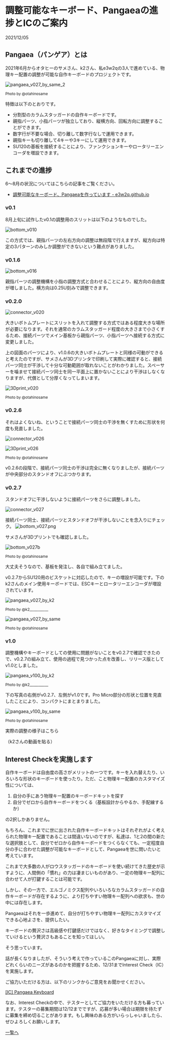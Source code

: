 # 調整可能なキーボード、Pangaeaの進捗とICのご案内

2021/12/05

## Pangaea（パンゲア）とは

2021年6月からオタヒーのサメさん、k2さん、私e3w2qの3人で進めている、物理キー配置の調整が可能な自作キーボードのプロジェクトです。

![pangaea_v027_by_same_2](pangaea_v027_by_same_2.jpg)

<small>Photo by @otahinosame</small>

特徴は以下のとおりです。

- 分割型のカラムスタッガードの自作キーボードです。
- 親指パーツ、小指パーツが独立しており、縦横方向、回転方向に調整することができます。
- 数字行が不要な場合、切り離して数字行なしで運用できます。
- 親指キーも切り離して4キーや3キーにして運用できます。
- SU120の基板を接続することにより、ファンクションキーやロータリーエンコーダを増設できます。

## これまでの進捗

6～8月の状況についてはこちらの記事をご覧ください。

- [調整可能なキーボード、Pangaeaを作っています - e3w2q.github.io](https://e3w2q.github.io/16/)

### v0.1

8月上旬に試作したv0.1の調整用のスリットは以下のようなものでした。

![bottom_v010](bottom_v010.png)

この方式では、親指パーツの左右方向の調整は無段階で行えますが、縦方向は特定の3パターンのみしか調整ができないという難点がありました。

### v0.1.6

![bottom_v016](bottom_v016.png)

親指パーツの調整機構を小指の調整方式と合わせることにより、縦方向の自由度が増しました。横方向は0.25U刻みで調整できます。

### v0.2.0

![connector_v020](connector_v020.png)

大きいボトムプレートにスリットを入れて調整する方式ではある程度大きな場所が必要になります。それを通常のカラムスタッガード程度の大きさまで小さくするため、接続パーツでメイン基板から親指パーツ、小指パーツへ接続する方式に変更しました。

上の図面のパーツにより、v1.0.6の大きいボトムプレートと同様の可動ができると考えたのですが、サメさんが3Dプリンタで印刷して実際に確認すると、接続パーツ同士が干渉して十分な可動範囲が取れないことがわかりました。スペーサーを噛ませて接続パーツ同士を同一平面上に置かないことにより干渉はしなくなりますが、代償として分厚くなってしまいます。

![3Dprint_v020](3Dprint_v020.jpg)

<small>Photo by @otahinosame</small>

### v0.2.6

それはよくないね、ということで接続パーツ同士の干渉を無くすために形状を何度も見直しました。

![connector_v026](connector_v026.png)

![3Dprint_v026](3Dprint_v026.jpg)

<small>Photo by @otahinosame</small>

v0.2.6の段階で、接続パーツ同士の干渉は完全に無くなりましたが、接続パーツが中央部分のスタンドオフにぶつかります。

### v0.2.7

スタンドオフに干渉しないように接続パーツをさらに調整しました。

![connector_v027](connector_v027.png)

接続パーツ同士、接続パーツとスタンドオフが干渉しないことを念入りにチェック。 ![bottom_v027.png](bottom_v027.png) 

サメさんが3Dプリントでも確認しました。

![bottom_v027b](bottom_v027b.png)

<small>Photo by @otahinosame</small>

大丈夫そうなので、基板を発注し、各自で組み立てました。

v0.2.7からSU120用のビスケットに対応したので、キーの増設が可能です。下のk2さんのメイン使用キーボードでは、ESCキーとロータリーエンコーダが増設されています。

![pangaea_v027_by_k2](pangaea_v027_by_k2.jpg)

<small>Photo by @k2\_\_\_\_\_\_\_\_\_\_\_</small>

![pangaea_v027_by_same](pangaea_v027_by_same.jpg)

<small>Photo by @otahinosame</small>

### v1.0

調整機構やキーボードとしての使用に問題がないことをv0.2.7で確認できたので、v0.2.7の組み立て、使用の過程で見つかった点を改善し、リリース版としてv1.0としました。

![pangaea_v100_by_k2](pangaea_v100_by_k2.jpg)

<small>Photo by @k2\_\_\_\_\_\_\_\_\_\_\_</small>

下の写真の右側がv0.2.7、左側がv1.0です。Pro Micro部分の形状と位置を見直したことにより、コンパクトにまとまりました。

![pangaea_v100_by_same](pangaea_v100_by_same.jpg)

<small>Photo by @otahinosame</small>

実際の調整の様子はこちら

（k2さんの動画を貼る）

## Interest Checkを実施します

自作キーボードは自由度の高さがメリットの一つです。キーを入れ替えたり、いろいろな形状のキーボードを使ったり。ただ、こと物理キー配置のカスタマイズ性については、

1. 自分の手にあう物理キー配置のキーボードキットを探す
2. 自分でゼロから自作キーボードをつくる（基板設計からやるか、手配線するか）

の2択しかありません。

もちろん、これまでに世に出された自作キーボードキットはそれぞれがよく考えられた物理キー配置であることは間違いないのですが、私達は、1と2の間の新たな選択肢として、自分でゼロから自作キーボードをつくらなくても、一定程度自分の手に合わせた調整が可能なキーボードとして、Pangaeaを世に問いたいと考えています。

これまで大多数の人がロウスタッガードのキーボードを使い続けてきた歴史が示すように、人間側の「慣れ」の力は凄まじいものがあり、一定の物理キー配列に合わせて人が打鍵することは可能です。

しかし、その一方で、エルゴノミクス配列やいろいろなカラムスタッガードの自作キーボードが存在するように、より打ちやすい物理キー配列への欲求も、世の中には存在します。

Pangaeaはそれを一歩進めて、自分が打ちやすい物理キー配列にカスタマイズできる心地よさを、提供したい。

キーボードの贅沢さは高級感や打鍵感だけではなく、好きなタイミングで調整していけるという贅沢さもあることを知ってほしい。

そう思っています。

話が長くなりましたが、そういう考えで作っているこのPangaeaに対し、実際どれくらいのニーズがあるのかを把握するため、12/31までInterest Check（IC）を実施します。

ご協力いただける方は、以下のリンクからご意見をお聞かせください。

[[IC] Pangaea Keyboard](https://docs.google.com/forms/d/e/1FAIpQLSd-ynO4e0mi7V9eHIMYt2IivI6Gw1Ayzyii7_HXscVI4WSiJQ/viewform)

なお、Interest Checkの中で、テスターとしてご協力をいただける方も募っています。テスターの募集期間は12/12までですが、応募が多い場合は期限を待たずに募集を締め切ることがあります。もし興味のある方がいらっしゃいましたら、ぜひよろしくお願いします。

[一覧へ](../)